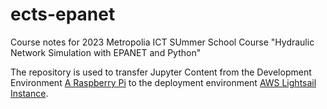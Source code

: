 # ects-epanet

Course notes for 2023 Metropolia ICT SUmmer School Course "Hydraulic Network Simulation with EPANET and Python" 

The repository is used to transfer Jupyter Content from the Development Environment [A Raspberry Pi](https://75.3.84.227/ects-epanet/ects-epanet-notes/) to the deployment environment [AWS Lightsail Instance](http://freeswmm.ddns.net/ects-epanet/ects-epanet-notes/_build/html/intro.html). 

